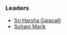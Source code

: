 ### Leaders

* [Sri Harsha Gajavalli](mailto:sriharsha.g@owasp.org)
* [Soham Marik](mailto:soham.marik@owasp.org)

